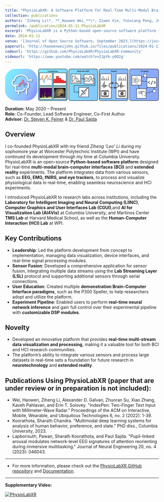```yaml
---
title: "PhysioLabXR: A Software Platform for Real-Time Multi-Modal Brain-Computer Interfaces and Extended Reality Experiments"
collection: publications
authors: 'Ziheng Li\*, **_Haowen Wei_**\*, Ziwen Xie, Yunxiang Peng, June Pyo Suh, Steven Feiner, Paul Sajda'
permalink: /publication/2024-01-11-PhysioLabXR
excerpt: 'PhysioLabXR is a Python-based open-source software platform for neuroscience and human-computer interaction (HCI) experiments, enabling real-time and multi-modal physiological data processing. The platform supports a variety of sensors including EEG, fNIRS, and eye trackers, while offering tools for multi-stream visualization, real-time digital signal processing (DSP), and experiment recording. With native support for popular data transfer protocols such as Lab Streaming Layer (LSL) and ZeroMQ (ZMQ), PhysioLabXR facilitates seamless integration and control over experimental pipelines. This tool serves as a foundation for future BCI and HCI experiments, significantly benefiting the research community.'
date: 2024-01-11
venue: '[Journal of Open Source Software, September 2023.](https://joss.theoj.org/papers/10.21105/joss.05854)'
paperurl: 'http://haowenweijohn.github.io/files/publications/2024-01-11-PhysioLabXR.pdf'
codeurl: 'https://github.com/PhysioLabXR/PhysioLabXR-Community'
videourl: 'https://www.youtube.com/watch?v=IJpYk-y0O2g'
---
```


![TeaserImage](../images/publications/2024-01-11-PhysioLabXR-Teaser.png)

**Duration:** May 2020 – Present  
**Role:** Co-Founder, Lead Software Engineer, Co-First Author  
**Advisor:** [Dr. Steven K. Feiner](https://www.cs.columbia.edu/~feiner/) & [Dr. Paul Sajda](https://www.bme.columbia.edu/faculty/paul-sajda)

## Overview
I co-founded PhysioLabXR with my friend _Ziheng 'Leo' Li_ during my sophomore year at Worcester Polytechnic Institute (WPI) and have continued its development through my time at Columbia University. 
PhysioLabXR is an open-source **Python-based software platform** designed for real-time 
**multi-modal brain-computer interfaces (BCI)** and **extended reality** experiments. 
The platform integrates data from various sensors, such as **EEG, EMG, fNIRS, and eye trackers**, 
to process and visualize physiological data in real-time, 
enabling seamless neuroscience and HCI experiments.

I introduced PhysioLabXR to research labs across institutions, 
including the
**Laboratory for Intelligent Imaging and Neural Computing (LIINC)**,
**Computer Graphics and User Interfaces Lab (CGUI)**,and
**AI for Visualization Lab (AI4Vis)**
at Columbia University,
and Martinos Center **TMS Lab** at Harvard Medical School, 
as well as the **Human-Computer Interaction (HCI) Lab** at WPI.

## Key Contributions
- **Leadership**: Led the platform development from concept to implementation, managing data visualization, device interfaces, and real-time signal processing modules.
- **Sensor Fusion**: Developed a comprehensive application for sensor fusion, integrating multiple data streams using the **Lab Streaming Layer (LSL)** protocol and supporting additional sensors through serial connections.
- **User Education**: Created multiple **demonstration Brain-Computer Interface paradigms**, such as the P300 Speller, to help researchers adopt and utilize the platform.
- **Experiment Pipeline**: Enabled users to perform **real-time neural network inference** and gain full control over their experimental pipeline with **customizable DSP modules**.

## Novelty
- Developed an innovative platform that provides **real-time multi-stream data visualization and processing**, making it a valuable tool for both BCI and HCI research communities.
- The platform’s ability to integrate various sensors and process large datasets in real-time sets a foundation for future research in **neurotechnology** and **extended reality**.


## Publications Using PhysioLabXR (paper that are under review or in preparation is not included):
- Wei, Haowen, Ziheng Li, Alexander D. Galvan, Zhuoran Su, Xiao Zhang, Kaveh Pahlavan, and Erin T. Solovey. "IndexPen: Two-Finger Text Input with Millimeter-Wave Radar." Proceedings of the ACM on Interactive, Mobile, Wearable, and Ubiquitous Technologies 6, no. 2 (2022): 1-39.
- Koorathota, Sharath Chandra. "Multimodal deep learning systems for analysis of human behavior, preference, and state." PhD diss., Columbia University, 2023.
- Lapborisuth, Pawan, Sharath Koorathota, and Paul Sajda. "Pupil-linked arousal modulates network-level EEG signatures of attention reorienting during immersive multitasking." Journal of Neural Engineering 20, no. 4 (2023): 046043.


---

* For more information, please check out the [PhysioLabXR GitHub repository](https://github.com/PhysioLabXR/PhysioLabXR-Community) and [Documentation](https://physiolabxrdocs.readthedocs.io/en/latest/).

---
**Supplementary Video:**

[![PhysioLabXR](https://img.youtube.com/vi/IJpYk-y0O2g/0.jpg)](https://www.youtube.com/watch?v=IJpYk-y0O2g)
